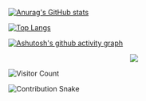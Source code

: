 [![Anurag's GitHub stats](https://github-readme-stats.vercel.app/api?username=ShyDevilBoy&show_icons=true&theme=radical)](https://github.com/anuraghazra/github-readme-stats)

[![Top Langs](https://github-readme-stats.vercel.app/api/top-langs/?username=ShyDevilBoy&layout=compact&theme=dark)](https://github.com/anuraghazra/github-readme-stats)

[![Ashutosh's github activity graph](https://github-readme-activity-graph.vercel.app/graph?username=ShyDevilBoy&theme=github)](https://github.com/ashutosh00710/github-readme-activity-graph)

<p align="center">
  <img src="https://readme-typing-svg.herokuapp.com?font=Fira+Code&pause=1000&color=58A6FF&center=true&vCenter=true&width=435&lines=Hello+World!;Full+Stack+Developer;Open+Source+Enthusiast" />
</p>

![Visitor Count](https://visitor-badge.laobi.icu/badge?page_id=ShyDevilBoy.ShyDevilBoy)

![Contribution Snake](https://raw.githubusercontent.com/ShyDevilBoy/ShyDevilBoy/output/github-contribution-grid-snake.svg?palette=github-dark)
